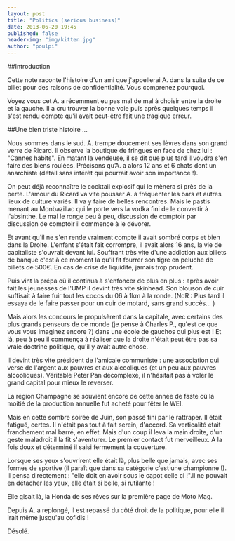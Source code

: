```yaml
---
layout: post
title: "Politics (serious business)"
date: 2013-06-20 19:45
published: false
header-img: "img/kitten.jpg"
author: "poulpi"
---
```


##Introduction 

Cette note raconte l'histoire d'un ami que j'appellerai A. dans la suite de ce billet pour des raisons de confidentialité. Vous comprenez pourquoi.

Voyez vous cet A. a récemment eu pas mal de mal à choisir entre la droite et la gauche. Il a cru trouver la bonne voie puis après quelques temps 
il s'est rendu compte qu'il avait peut-être fait une tragique erreur.

##Une bien triste histoire ...

Nous sommes dans le sud. A. trempe doucement ses lèvres dans son grand verre de Ricard. Il observe la boutique de fringues en face de chez lui : 
"Cannes habits". En matant la vendeuse, il se dit que plus tard il voudra s'en faire des biens roulées. Précisons qu’A. a alors 12 ans et 6 chats 
dont un anarchiste (détail sans intérêt qui pourrait avoir son importance !). 

On peut déjà reconnaître le cocktail explosif qui le mènera si près de la perte. L'amour du Ricard va vite pousser A. à fréquenter les bars et 
autres lieux de culture variés. Il va y faire de belles rencontres. Mais le pastis menant au Monbazillac qui le porte vers la vodka fini de le 
convertir à l'absinthe. Le mal le ronge peu à peu, discussion de comptoir par discussion de comptoir il commence à le dévorer. 

Et avant qu'il ne s'en rende vraiment compte il avait sombré corps et bien dans la Droite. L'enfant s'était fait corrompre, il avait alors 16 ans, 
la vie de capitaliste s'ouvrait devant lui. Souffrant très vite d'une addiction aux billets de banque c'est à ce moment là qu'il fit fourrer son tigre
 en peluche de billets de 500€. En cas de crise de liquidité, jamais trop prudent. 

Puis vint la prépa où il continua à s'enfoncer de plus en plus : après avoir fait les jeunesses de l'UMP il devint très vite skinhead. Son blouson 
de cuir suffisait à faire fuir tout les cocos du 06 à 1km à la ronde. (NdR : Plus tard il essaya de le faire passer pour un cuir de motard, sans grand succès... )

Mais alors les concours le propulsèrent dans la capitale, avec certains des plus grands penseurs de  ce monde (je pense à Charles P., qu'est ce que 
vous vous imaginez encore ?) dans une école de gauchos qui plus est ! Et là, peu à peu il commença à réaliser que la droite n'était peut être pas 
sa vraie doctrine politique, qu'il y avait autre chose. 

Il devint très vite président de l'amicale communiste : une association qui verse de l'argent aux pauvres et aux alcooliques (et un peu aux pauvres 
alcooliques). Véritable Peter Pan décomplexé, il n'hésitait pas à voler le grand capital pour mieux le reverser. 

La région Champagne se souvient encore de cette année de faste où la moitié de la production annuelle fut acheté pour fêter le WEI. 

Mais en cette sombre soirée de Juin, son passé fini par le rattraper. Il était fatigué, certes. Il n'était pas tout à fait serein, d'accord. Sa verticalité était franchement mal barré, en effet. Mais d'un coup il leva la main droite, d'un geste maladroit il la fit s'aventurer. Le premier contact fut merveilleux. A la fois doux et déterminé il saisi fermement la couverture. 

Lorsque ses yeux s'ouvrirent elle était là, plus belle que jamais, avec ses formes de sportive (il paraît que dans sa catégorie c'est une championne !). Il pensa directement : "elle doit en avoir sous le capot celle ci !".Il ne pouvait en détacher les yeux, elle était si belle, si rutilante ! 

Elle gisait là, la Honda de ses rêves sur la première page de Moto Mag. 

Depuis A. a replongé, il est repassé du côté droit de la politique, pour elle il irait même jusqu'au cofidis !


Désolé.